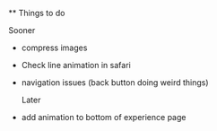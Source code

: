 \*\* Things to do

Sooner
- compress images
- Check line animation in safari
- navigation issues (back button doing weird things)

  Later

- add animation to bottom of experience page

